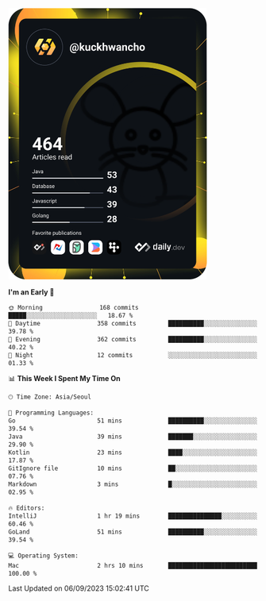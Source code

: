 <a href="https://app.daily.dev/kuckhwancho"><img src="https://github.com/kuckjwi0928/kuckjwi0928/blob/master/devcard.svg" width="400" alt="Kuckjwi Devcard"/></a>

<!--START_SECTION:waka-->
**I'm an Early 🐤** 

```text
🌞 Morning                168 commits         █████░░░░░░░░░░░░░░░░░░░░   18.67 % 
🌆 Daytime                358 commits         ██████████░░░░░░░░░░░░░░░   39.78 % 
🌃 Evening                362 commits         ██████████░░░░░░░░░░░░░░░   40.22 % 
🌙 Night                  12 commits          ░░░░░░░░░░░░░░░░░░░░░░░░░   01.33 % 
```


📊 **This Week I Spent My Time On** 

```text
🕑︎ Time Zone: Asia/Seoul

💬 Programming Languages: 
Go                       51 mins             ██████████░░░░░░░░░░░░░░░   39.54 % 
Java                     39 mins             ███████░░░░░░░░░░░░░░░░░░   29.90 % 
Kotlin                   23 mins             ████░░░░░░░░░░░░░░░░░░░░░   17.87 % 
GitIgnore file           10 mins             ██░░░░░░░░░░░░░░░░░░░░░░░   07.76 % 
Markdown                 3 mins              █░░░░░░░░░░░░░░░░░░░░░░░░   02.95 % 

🔥 Editors: 
IntelliJ                 1 hr 19 mins        ███████████████░░░░░░░░░░   60.46 % 
GoLand                   51 mins             ██████████░░░░░░░░░░░░░░░   39.54 % 

💻 Operating System: 
Mac                      2 hrs 10 mins       █████████████████████████   100.00 % 
```


 Last Updated on 06/09/2023 15:02:41 UTC
<!--END_SECTION:waka-->
